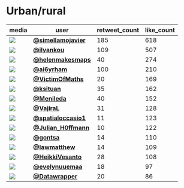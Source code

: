 # Urban/rural

| media                                                            | user                                                                                   |   retweet_count |   like_count |
|------------------------------------------------------------------|----------------------------------------------------------------------------------------|-----------------|--------------|
| ![](https://pbs.twimg.com/media/FEU2bmTXwAgTCpc.jpg)             | **[@simellamojavier](https://twitter.com/simellamojavier/status/1460633504505544708)** |             185 |          618 |
| ![](https://pbs.twimg.com/media/FETqBg0XoAIOcj3.jpg)             | **[@ilyankou](https://twitter.com/ilyankou/status/1460551179948199943)**               |             109 |          507 |
| ![](https://pbs.twimg.com/media/FEUTfyXXoAUWLz3.jpg)             | **[@helenmakesmaps](https://twitter.com/helenmakesmaps/status/1460595435412803594)**   |              40 |          274 |
| ![](https://pbs.twimg.com/tweet_video_thumb/FEVk4XaVEAQAUmJ.jpg) | **[@ai6yrham](https://twitter.com/ai6yrham/status/1460684851011407873)**               |             100 |          210 |
| ![](https://pbs.twimg.com/media/FEVQJe4XwAMP2YQ.jpg)             | **[@VictimOfMaths](https://twitter.com/VictimOfMaths/status/1460662664271745029)**     |              20 |          169 |
| ![](https://pbs.twimg.com/media/FETNhF_XsAQT4p4.jpg)             | **[@ksituan](https://twitter.com/ksituan/status/1460636024665636870)**                 |              35 |          162 |
| ![](https://pbs.twimg.com/media/FEVei7KXEAYSRT6.jpg)             | **[@Menileda](https://twitter.com/Menileda/status/1460677774805512206)**               |              40 |          152 |
| ![](https://pbs.twimg.com/media/FEUvNx7akAEmhYH.jpg)             | **[@VajiraL](https://twitter.com/VajiraL/status/1460625601962790915)**                 |              31 |          128 |
| ![](https://pbs.twimg.com/media/FEV2qJiXIAUGWc-.jpg)             | **[@spatialoccasio1](https://twitter.com/spatialoccasio1/status/1460704985562370048)** |              11 |          123 |
| ![](https://pbs.twimg.com/media/FEVIIc_WYAEv-Le.jpg)             | **[@Julian_H0ffmann](https://twitter.com/Julian_H0ffmann/status/1460653745633738757)** |              10 |          122 |
| ![](https://pbs.twimg.com/media/FERzsszXsAAyo9C.jpg)             | **[@gontsa](https://twitter.com/gontsa/status/1460420042898776067)**                   |              14 |          110 |
| ![](https://pbs.twimg.com/media/FEWlgVfWQAAuzNW.jpg)             | **[@Iawmatthew](https://twitter.com/Iawmatthew/status/1460757120815620101)**           |              14 |          109 |
| ![](https://pbs.twimg.com/media/FEUzThEXoAIsN9x.jpg)             | **[@HeikkiVesanto](https://twitter.com/HeikkiVesanto/status/1460630214669701133)**     |              28 |          108 |
| ![](https://pbs.twimg.com/tweet_video_thumb/FETLea3WUAI1Lu1.jpg) | **[@evelynuuemaa](https://twitter.com/evelynuuemaa/status/1460515954308354049)**       |              18 |           97 |
| ![](https://pbs.twimg.com/media/FEVBHAYWUAMlGtw.jpg)             | **[@Datawrapper](https://twitter.com/Datawrapper/status/1460645247109767173)**         |              20 |           86 |
 

